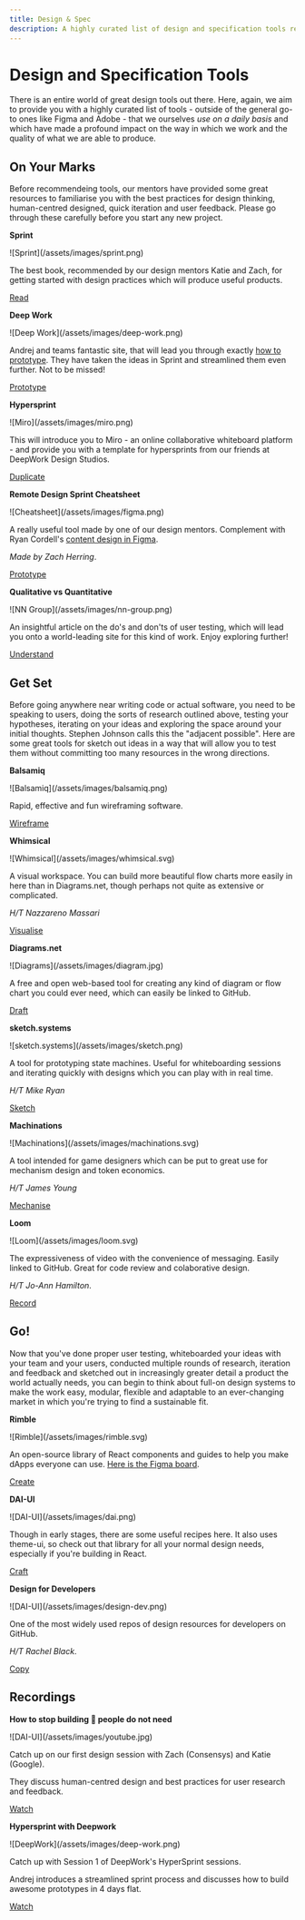 ```yaml
---
title: Design & Spec
description: A highly curated list of design and specification tools recommended by our community.
---
```


# Design and Specification Tools

There is an entire world of great design tools out there. Here, again, we aim to provide you with a highly curated list of tools - outside of the general go-to ones like Figma and Adobe - that we ourselves _use on a daily basis_ and which have made a profound impact on the way in which we work and the quality of what we are able to produce.

## On Your Marks

Before recommendeing tools, our mentors have provided some great resources to familiarise you with the best practices for design thinking, human-centred designed, quick iteration and user feedback. Please go through these carefully before you start any new project.

<div markdown="1" class="card third sidebar gemoji tool">

**Sprint**

<div markdown="2" class="tool-image">
![Sprint](/assets/images/sprint.png)
</div>

The best book, recommended by our design mentors Katie and Zach, for getting started with design practices which will produce useful products.

<div markdown="3" class="tool-link">
<a href="https://static1.squarespace.com/static/5ba7b499755be22c410b1cae/t/5d6f0bc352f19700014eb6b9/1567558622480/Sprint+-+How+to+Solve+Big+Problems+and+Test+(Jake+Knapp).pdf" target="_blank" rel="noopener noreferre">Read</a>
</div>

</div>

<div markdown="1" class="card third sidebar gemoji tool">

**Deep Work**

<div markdown="2" class="tool-image">
![Deep Work](/assets/images/deep-work.png)
</div>

Andrej and teams fantastic site, that will lead you through exactly <a href="https://deepwork.studios/1035-2/" target="_blank" rel="noopener noreferre">how to prototype</a>. They have taken the ideas in Sprint and streamlined them even further. Not to be missed!

<div markdown="3" class="tool-link">
<a href="https://deepwork.studios/tools" target="_blank" rel="noopener noreferre">Prototype</a>
</div>

</div>

<div markdown="1" class="card third sidebar gemoji tool">

**Hypersprint**

<div markdown="2" class="tool-image">
![Miro](/assets/images/miro.png)
</div>

This will introduce you to Miro - an online collaborative whiteboard platform - and provide you with a template for hypersprints from our friends at DeepWork Design Studios.

<div markdown="3" class="tool-link">
<a href="https://miro.com/miroverse/category/workshops/hypersprint" target="_blank" rel="noopener noreferre">Duplicate</a>
</div>

</div>

<div markdown="1" class="clear"></div>

<div markdown="1" class="card third sidebar gemoji tool">

**Remote Design Sprint Cheatsheet**

<div markdown="2" class="tool-image">
![Cheatsheet](/assets/images/figma.png)
</div>

A really useful tool made by one of our design mentors. Complement with Ryan Cordell's <a href="https://medium.com/figma-design/how-to-do-content-design-ux-writing-in-figma-d0e0ee77661e" target="_blank" rel="noopener noreferre">content design in Figma</a>.

_Made by Zach Herring_.

<div markdown="3" class="tool-link">
<a href="https://www.figma.com/community/file/826920114485036870" target="_blank" rel="noopener noreferre">Prototype</a>
</div>

</div>

<div markdown="1" class="card third sidebar gemoji tool">

**Qualitative vs Quantitative**

<div markdown="2" class="tool-image">
![NN Group](/assets/images/nn-group.png)
</div>

An insightful article on the do's and don'ts of user testing, which will lead you onto a world-leading site for this kind of work. Enjoy exploring further!

<div markdown="3" class="tool-link">
<a href="https://www.nngroup.com/articles/why-you-only-need-to-test-with-5-users/" target="_blank" rel="noopener noreferre">Understand</a>
</div>

</div>

<div markdown="1" class="clear"></div>

## Get Set

Before going anywhere near writing code or actual software, you need to be speaking to users, doing the sorts of research outlined above, testing your hypotheses, iterating on your ideas and exploring the space around your initial thoughts. Stephen Johnson calls this the "adjacent possible". Here are some great tools for sketch out ideas in a way that will allow you to test them without committing too many resources in the wrong directions.

<div markdown="1" class="card third sidebar gemoji tool tool">

**Balsamiq**

<div markdown="2" class="tool-image">
![Balsamiq](/assets/images/balsamiq.png)
</div>

Rapid, effective and fun wireframing software.

<div markdown="3" class="tool-link">
<a href="https://balsamiq.com/" target="_blank" rel="noopener noreferre">Wireframe</a>
</div>

</div>

<div markdown="1" class="card third sidebar gemoji tool tool">

**Whimsical**

<div markdown="2" class="tool-image">
![Whimsical](/assets/images/whimsical.svg)
</div>

A visual workspace. You can build more beautiful flow charts more easily in here than in Diagrams.net, though perhaps not quite as extensive or complicated.

_H/T Nazzareno Massari_

<div markdown="3" class="tool-link">
<a href="https://whimsical.com/" target="_blank" rel="noopener noreferre">Visualise</a>
</div>

</div>

<div markdown="1" class="card third sidebar gemoji tool">

**Diagrams.net**

<div markdown="2" class="tool-image">
![Diagrams](/assets/images/diagram.jpg)
</div>

A free and open web-based tool for creating any kind of diagram or flow chart you could ever need, which can easily be linked to GitHub.

<div markdown="3" class="tool-link">
<a href="https://app.diagrams.net/" target="_blank" rel="noopener noreferre">Draft</a>
</div>

</div>

<div markdown="1" class="clear"></div>

<div markdown="1" class="card third sidebar gemoji tool tool">

**sketch.systems**

<div markdown="2" class="tool-image">
![sketch.systems](/assets/images/sketch.png)
</div>

A tool for prototyping state machines. Useful for whiteboarding sessions and iterating quickly with designs which you can play with in real time.

_H/T Mike Ryan_

<div markdown="3" class="tool-link">
<a href="https://sketch.systems/anon/sketch/new" target="_blank" rel="noopener noreferre">Sketch</a>
</div>

</div>

<div markdown="1" class="card third sidebar gemoji tool tool">

**Machinations**

<div markdown="2" class="tool-image">
![Machinations](/assets/images/machinations.svg)
</div>

A tool intended for game designers which can be put to great use for mechanism design and token economics.

_H/T James Young_

<div markdown="3" class="tool-link">
<a href="https://machinations.io/" target="_blank" rel="noopener noreferre">Mechanise</a>
</div>

</div>

<div markdown="1" class="card third sidebar gemoji tool">

**Loom**

<div markdown="2" class="tool-image">
![Loom](/assets/images/loom.svg)
</div>

The expressiveness of video with the convenience of messaging. Easily linked to GitHub. Great for code review and colaborative design.

_H/T Jo-Ann Hamilton_.

<div markdown="3" class="tool-link">
<a href="https://www.loom.com/use-cases/engineering" target="_blank" rel="noopener noreferre">Record</a>
</div>

</div>

<div markdown="1" class="clear"></div>

## Go!

Now that you've done proper user testing, whiteboarded your ideas with your team and your users, conducted multiple rounds of research, iteration and feedback and sketched out in increasingly greater detail a product the world actually needs, you can begin to think about full-on design systems to make the work easy, modular, flexible and adaptable to an ever-changing market in which you're trying to find a sustainable fit.

<div markdown="1" class="card third sidebar gemoji tool">

**Rimble**

<div markdown="2" class="tool-image">
![Rimble](/assets/images/rimble.svg)
</div>

An open-source library of React components and guides to help you make dApps everyone can use. <a href="https://www.figma.com/file/XB2ZoWIHTBnC4Pp7luierE/WIP-Rimble-design-system?node-id=452%3A5" target="_blank" rel="noopener noreferre">Here is the Figma board</a>.

<div markdown="3" class="tool-link">
<a href="https://rimble.consensys.design/" target="_blank" rel="noopener noreferre">Create</a>
</div>

</div>

<div markdown="1" class="card third sidebar gemoji tool">

**DAI-UI**

<div markdown="2" class="tool-image">
![DAI-UI](/assets/images/dai.png)
</div>

Though in early stages, there are some useful recipes here. It also uses theme-ui, so check out that library for all your normal design needs, especially if you're building in React.

<div markdown="3" class="tool-link">
<a href="https://design-system.mkr-js-prod.now.sh/recipes" target="_blank" rel="noopener noreferre">Craft</a>
</div>

</div>

<div markdown="1" class="card third sidebar gemoji tool">

**Design for Developers**

<div markdown="2" class="tool-image">
![DAI-UI](/assets/images/design-dev.png)
</div>

One of the most widely used repos of design resources for developers on GitHub.

_H/T Rachel Black_.

<div markdown="3" class="tool-link">
<a href="https://github.com/bradtraversy/design-resources-for-developers" target="_blank" rel="noopener noreferre">Copy</a>
</div>

</div>

<div markdown="1" class="clear"></div>

## Recordings

<div markdown="1" class="card third sidebar gemoji tool">

**How to stop building 💩 people do not need**

<div markdown="2" class="tool-image">
![DAI-UI](/assets/images/youtube.jpg)
</div>

Catch up on our first design session with Zach (Consensys) and Katie (Google).

They discuss human-centred design and best practices for user research and feedback.

<div markdown="3" class="tool-link">
<a href="https://www.youtube.com/watch?v=ZaLklyGucmo" target="_blank" rel="noopener noreferre">Watch</a>
</div>

</div>

<div markdown="1" class="card third sidebar gemoji tool">

**Hypersprint with Deepwork**

<div markdown="2" class="tool-image">
![DeepWork](/assets/images/deep-work.png)
</div>

Catch up with Session 1 of DeepWork's HyperSprint sessions.

Andrej introduces a streamlined sprint process and discusses how to build awesome prototypes in 4 days flat.

<div markdown="3" class="tool-link">
<a href="https://youtu.be/GgPfP_3cR9U" target="_blank" rel="noopener noreferre">Watch</a>
</div>

</div>

<div markdown="1" class="clear"></div>







